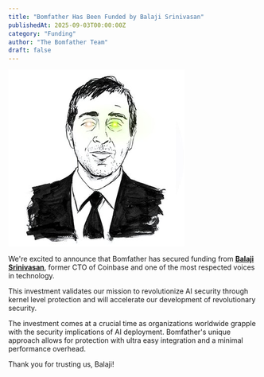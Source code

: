 ```yaml
---
title: "Bomfather Has Been Funded by Balaji Srinivasan"
publishedAt: 2025-09-03T00:00:00Z
category: "Funding"
author: "The Bomfather Team"
draft: false
---
```


<a href="https://x.com/balajis" target="_blank" rel="noopener noreferrer">
  <img src="/images/balaji_srinivasan.jpg" alt="Balaji Srinivasan" class="news-float-image" />
  
</a>

We're excited to announce that Bomfather has secured funding from <a href="https://x.com/balajis" target="_blank" rel="noopener noreferrer" class="external-link"><strong>Balaji Srinivasan</strong></a>, former CTO of Coinbase and one of the most respected voices in technology. 

This investment validates our mission to revolutionize AI security through kernel level protection and will accelerate our development of revolutionary security. 

The investment comes at a crucial time as organizations worldwide grapple with the security implications of AI deployment. Bomfather's unique approach allows for protection with ultra easy integration and a minimal performance overhead.

Thank you for trusting us, Balaji!